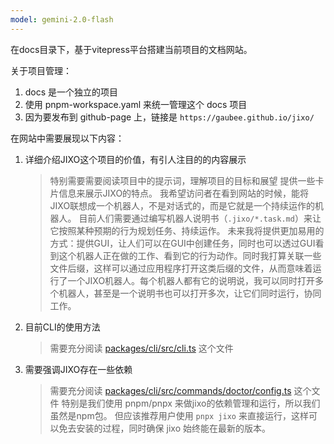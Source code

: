 ```yaml
---
model: gemini-2.0-flash
---
```


在docs目录下，基于vitepress平台搭建当前项目的文档网站。

关于项目管理：

1. docs 是一个独立的项目
1. 使用 pnpm-workspace.yaml 来统一管理这个 docs 项目
1. 因为要发布到 github-page 上，链接是 `https://gaubee.github.io/jixo/`

在网站中需要展现以下内容：

1. 详细介绍JIXO这个项目的价值，有引人注目的的内容展示
   > 特别需要需要阅读项目中的提示词，理解项目的目标和展望
   > 提供一些卡片信息来展示JIXO的特点。
   > 我希望访问者在看到网站的时候，能将JIXO联想成一个机器人，不是对话式的，而是它就是一个持续运作的机器人。
   > 目前人们需要通过编写机器人说明书（`.jixo/*.task.md`）来让它按照某种预期的行为规划任务、持续运作。
   > 未来我将提供更加易用的方式：提供GUI，让人们可以在GUI中创建任务，同时也可以透过GUI看到这个机器人正在做的工作、看到它的行为动作。同时我打算关联一些文件后缀，这样可以通过应用程序打开这类后缀的文件，从而意味着运行了一个JIXO机器人。每个机器人都有它的说明说，我可以同时打开多个机器人，甚至是一个说明书也可以打开多次，让它们同时运行，协同工作。
2. 目前CLI的使用方法
   > 需要充分阅读 [packages/cli/src/cli.ts]() 这个文件
3. 需要强调JIXO存在一些依赖
   > 需要充分阅读 [packages/cli/src/commands/doctor/config.ts]() 这个文件
   > 特别是我们使用 pnpm/pnpx 来做jixo的依赖管理和运行，所以我们虽然是npm包。
   > 但应该推荐用户使用 `pnpx jixo` 来直接运行，这样可以免去安装的过程，同时确保 jixo 始终能在最新的版本。
